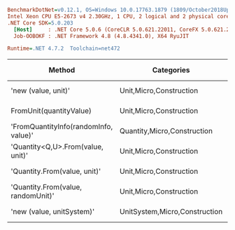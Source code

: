 ``` ini

BenchmarkDotNet=v0.12.1, OS=Windows 10.0.17763.1879 (1809/October2018Update/Redstone5)
Intel Xeon CPU E5-2673 v4 2.30GHz, 1 CPU, 2 logical and 2 physical cores
.NET Core SDK=5.0.203
  [Host]     : .NET Core 5.0.6 (CoreCLR 5.0.621.22011, CoreFX 5.0.621.22011), X64 RyuJIT
  Job-OOBOKF : .NET Framework 4.8 (4.8.4341.0), X64 RyuJIT

Runtime=.NET 4.7.2  Toolchain=net472  

```
|                                Method |                    Categories |      Mean |    Error |   StdDev |   StdErr |       Min |       Max |    Median | Ratio | MannWhitney(5%) | RatioSD |  Gen 0 | Gen 1 | Gen 2 | Allocated |
|-------------------------------------- |------------------------------ |----------:|---------:|---------:|---------:|----------:|----------:|----------:|------:|---------------- |--------:|-------:|------:|------:|----------:|
|                   &#39;new (value, unit)&#39; |       Unit,Micro,Construction |  16.28 ns | 0.157 ns | 0.139 ns | 0.037 ns |  16.05 ns |  16.51 ns |  16.26 ns |  1.00 |            Base |    0.00 |      - |     - |     - |         - |
|               FromUnit(quantityValue) |       Unit,Micro,Construction |  35.73 ns | 0.698 ns | 0.882 ns | 0.184 ns |  34.46 ns |  37.57 ns |  35.64 ns |  2.22 |          Slower |    0.05 |      - |     - |     - |         - |
| &#39;FromQuantityInfo(randomInfo, value)&#39; |   Quantity,Micro,Construction |  70.76 ns | 1.270 ns | 1.126 ns | 0.301 ns |  69.09 ns |  73.30 ns |  70.60 ns |  4.35 |          Slower |    0.08 | 0.0046 |     - |     - |      32 B |
|     &#39;Quantity&lt;Q,U&gt;.From(value, unit)&#39; |       Unit,Micro,Construction | 105.16 ns | 1.066 ns | 0.890 ns | 0.247 ns | 103.36 ns | 106.49 ns | 105.26 ns |  6.45 |          Slower |    0.07 | 0.0083 |     - |     - |      57 B |
|          &#39;Quantity.From(value, unit)&#39; |       Unit,Micro,Construction | 106.42 ns | 1.666 ns | 1.477 ns | 0.395 ns | 103.78 ns | 109.75 ns | 106.36 ns |  6.54 |          Slower |    0.13 | 0.0045 |     - |     - |      33 B |
|    &#39;Quantity.From(value, randomUnit)&#39; |       Unit,Micro,Construction | 156.27 ns | 1.960 ns | 1.737 ns | 0.464 ns | 154.09 ns | 159.70 ns | 155.74 ns |  9.60 |          Slower |    0.15 | 0.0045 |     - |     - |      33 B |
|             &#39;new (value, unitSystem)&#39; | UnitSystem,Micro,Construction | 575.11 ns | 6.753 ns | 6.316 ns | 1.631 ns | 563.74 ns | 585.41 ns | 575.13 ns | 35.31 |          Slower |    0.51 | 0.0288 |     - |     - |     201 B |
